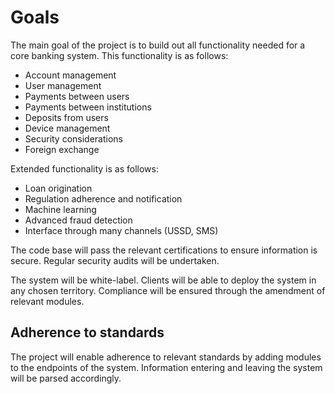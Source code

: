 # Goals

The main goal of the project is to build out all functionality needed for a core banking system. This functionality is as follows:

- Account management
- User management
- Payments between users
- Payments between institutions
- Deposits from users
- Device management
- Security considerations
- Foreign exchange

Extended functionality is as follows:

- Loan origination
- Regulation adherence and notification
- Machine learning
- Advanced fraud detection
- Interface through many channels (USSD, SMS)

The code base will pass the relevant certifications to ensure information is secure. Regular security audits will be undertaken.  

The system will be white-label. Clients will be able to deploy the system in any chosen territory. Compliance will be ensured through the amendment of relevant modules.

## Adherence to standards

The project will enable adherence to relevant standards by adding modules to the endpoints of the system. Information entering and leaving the system will be parsed accordingly.
